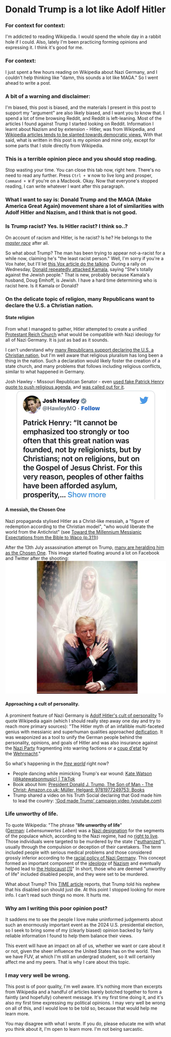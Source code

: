 # Donald Trump is a lot like Adolf Hitler

### For context for context: 
I'm addicted to reading Wikipedia. I would spend the whole day in a rabbit hole if I could. Also, lately I'm been practicing forming opinions and expressing it. I think it's good for me.
### For context: 
I just spent a few hours reading on Wikipedia about Nazi Germany, and I couldn't help thinking like "damn, this sounds a lot like MAGA." So I went ahead to write a post.
### A bit of a warning and disclaimer: 
I'm biased, this post is biased, and the materials I present in this post to support my "argument" are also likely biased, and I want you to know that. I spend a lot of time browsing Reddit, and Reddit is left-leaning. Most of the articles I found against Trump I started looking on Reddit. Information I learnt about Nazism and by extension - Hitler, was from Wikipedia, and [Wikipedia articles tends to be slanted towards democratic views.](https://en.wikipedia.org/wiki/Ideological_bias_on_Wikipedia#:~:text=The%20authors%20found%20that%20%22Wikipedia,about%20immigration%20trended%20toward%20Republican.)
With that said, what is written in this post is my opinion and mine only, except for some parts that I stole directly from Wikipedia.
### This is a terrible opinion piece and you should stop reading.
Stop wasting your time. You can close this tab now, right here. There's no need to read any further. Press `Ctrl + W` now to live long and prosper, `Command + W` if you're on a Macbook. Okay. Now that everyone's stopped reading, I can write whatever I want after this paragraph.

### What I want to say is: Donald Trump and the MAGA (Make America Great Again) movement share a lot of similarities with Adolf Hitler and Nazism, and I think that is not good.


### Is Trump racist? Yes.  Is Hitler racist? I think so..?
On account of racism and Hitler, is he racist? Is he? He belongs to the *[master race](https://encyclopedia.ushmm.org/content/en/article/deadly-medicine-creating-the-master-race)* after all.

So what about Trump? The man has been trying to appear not-a-racist for a while now, claiming he's "the least racist person." Well, I'm sorry if you're a Vox hater, but I'll let [this Vox article do the talking](https://www.vox.com/2016/7/25/12270880/donald-trump-racist-racism-history).
During a rally on Wednesday, [Donald repeatedly attacked Kamala](https://www.mediaite.com/tv/trump-claims-kamala-harris-is-totally-against-the-jewish-people-which-may-come-as-news-to-her-husband/), saying "She's totally against the Jewish people." That is new, probably because Kamala's husband, Doug Emhoff, is Jewish. 
I have a hard time determining who is racist here. Is it Kamala or Donald?

### On the delicate topic of religion, many Republicans want to declare the U.S. a Christian nation.
#### State religion
From what I managed to gather, Hitler attempted to create a unified [Protestant Reich Church](https://en.wikipedia.org/wiki/German_Evangelical_Church) what would be compatible with Nazi ideology for all of Nazi Germany. It is just as bad as it sounds.

I can't understand why [many Republicans support declaring the U.S. a Christian nation](https://www.politico.com/news/magazine/2022/09/21/most-republicans-support-declaring-the-united-states-a-christian-nation-00057736), but I'm well aware that religious pluralism has long been a thing in the nation. Such a declaration would likely foster the creation of a state church, and many problems that follows including religious conflicts, similar to what happened in Germany.

Josh Hawley - Missouri Republican Senator - even [used fake Patrick Henry quote to push religious agenda](https://x.com/MoDemParty/status/1676610593459937283), and [was called out for it](https://www.huffpost.com/entry/josh-hawley-fake-quote_n_64a4f94be4b028e64733b057?d_id=6029700&ncid_tag=tweetlnkushpmg00000067&utm_medium=Social&utm_source=Twitter&utm_campaign=us_main).
![](Pasted%20image%2020240730163606.png)

#### A messiah, the Chosen One
Nazi propaganda stylised Hitler as a Christ-like messiah, a "figure of redemption according to the Christian model", "who would liberate the world from the Antichrist" (see [Toward the Millennium Messianic Expectations from the Bible to Waco (p.311)](https://books.google.com.gi/books?id=4t_QAQAACAAJ&printsec=frontcover#v=onepage&q&f=false))

After the 13th July assassination attempt on Trump, [many are heralding him as the Chosen One](https://international.la-croix.com/world/donald-trump-becomes-the-chosen-one-for-american-evangelicals).
This image started floating around a lot on Facebook and Twitter after the shooting:
![](Pasted%20image%2020240730175643.png)
#### Approaching a cult of personality.
A prominent feature of Nazi Germany is [Adolf Hitler's cult of personality](https://en.wikipedia.org/wiki/Adolf_Hitler%27s_cult_of_personality) To quote Wikipedia again (which I should really step away one day and try to reach more primary sources): "The Hitler myth of an infallible multi-faceted genius with messianic and superhuman qualities approached [deification](https://en.wikipedia.org/wiki/Deification "Deification"). It was weaponized as a tool to unify the German people behind the personality, opinions, and goals of Hitler and was also insurance against the [Nazi Party](https://en.wikipedia.org/wiki/Nazi_Party "Nazi Party") fragmenting into warring factions or a [coup d'etat](https://en.wikipedia.org/wiki/Coup_d%27etat "Coup d'etat") by the [Wehrmacht](https://en.wikipedia.org/wiki/Wehrmacht "Wehrmacht")."

So what's happening in the *[free world](https://inkstickmedia.com/the-myth-of-the-free-world/)* right now?
- People dancing while mimicking Trump's ear wound: 
  [Kate Watson (@katewatsonmusic) | TikTok](https://www.tiktok.com/@katewatsonmusic/video/7395268342187035935?lang=en)
- Book about him: 
  [President Donald J. Trump, The Son of Man - The Christ: Amazon.co.uk: Müller, Helgard: 9781977249753: Books](https://www.amazon.co.uk/President-Donald-Trump-Son-Man/dp/1977249752)
- Trump shared a video on his Truth Social declaring that God made him to lead the country: ['God made Trump' campaign video (youtube.com)](https://www.youtube.com/watch?v=lIYQfyA_1Hc)

### Life unworthy of life.
To quote Wikipedia: "The phrase "**life unworthy of life**" ([German](https://en.wikipedia.org/wiki/German_language "German language"): _Lebensunwertes Leben_) was a [Nazi designation](https://en.wikipedia.org/wiki/Nazi_term "Nazi term") for the segments of the populace which, according to the Nazi regime, had no [right to live](https://en.wikipedia.org/wiki/Right_to_life "Right to life"). Those individuals were targeted to be murdered by the state ("[euthanized](https://en.wikipedia.org/wiki/Involuntary_euthanasia "Involuntary euthanasia")"), usually through the compulsion or deception of their caretakers. The term included people with serious medical problems and those considered grossly inferior according to the [racial policy of Nazi Germany](https://en.wikipedia.org/wiki/Racial_policy_of_Nazi_Germany "Racial policy of Nazi Germany"). This concept formed an important component of the [ideology](https://en.wikipedia.org/wiki/Ideology "Ideology") of [Nazism](https://en.wikipedia.org/wiki/Nazism "Nazism") and eventually helped lead to [the Holocaust](https://en.wikipedia.org/wiki/The_Holocaust "The Holocaust").[[1]](https://en.wikipedia.org/wiki/Life_unworthy_of_life#cite_note-Lifton-1)"
In short, those who are deemed "unworthy of life" included disabled people, and they were set to be murdered.

What about Trump? This [TIME article](https://time.com/7002003/donald-trump-disabled-americans-all-in-the-family/) reports, that Trump told his nephew that his disabled son should just die. 
At this point I stopped looking for more info. I can't read such things no more. It hurts me.

### Why am I writing this poor opinion post?
It saddens me to see the people I love make uninformed judgements about such an enormously important event as the 2024 U.S. presidential election, so I seek to bring some of my (clearly biased) opinion backed by fairly reliable information I found to help them balance their views.

This event will have an impact on all of us, whether we want or care about it or not, given the sheer influence the United States has on the world. Then we have FUV, at which I'm still an undergrad student, so it will certainly affect me and my peers. That is why I care about this topic.

### I may very well be wrong.
This post is of poor quality, I'm well aware. It's nothing more than excerpts from Wikipedia and a handful of articles barely botched together to form a faintly (and hopefully) coherent message. It's my first time doing it, and it's also my first time expressing my political opinions. I may very well be wrong on all of this, and I would love to be told so, because that would help me learn more.

You may disagree with what I wrote. If you do, please educate me with what you think about it, I'm open to learn more. I'm not being sarcastic.
